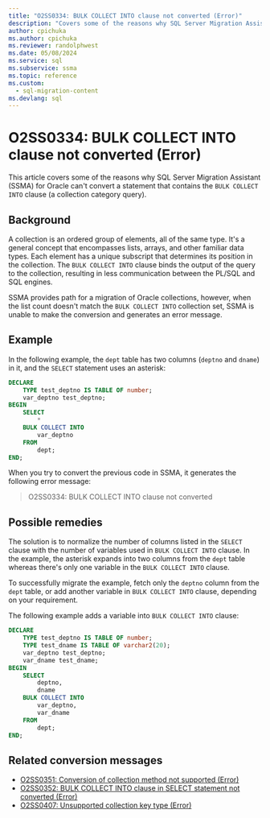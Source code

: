```yaml
---
title: "O2SS0334: BULK COLLECT INTO clause not converted (Error)"
description: "Covers some of the reasons why SQL Server Migration Assistant (SSMA) for Oracle cannot convert a statement that contains the BULK COLLECT INTO clause."
author: cpichuka
ms.author: cpichuka
ms.reviewer: randolphwest
ms.date: 05/08/2024
ms.service: sql
ms.subservice: ssma
ms.topic: reference
ms.custom:
  - sql-migration-content
ms.devlang: sql
---
```


# O2SS0334: BULK COLLECT INTO clause not converted (Error)

This article covers some of the reasons why SQL Server Migration Assistant (SSMA) for Oracle can't convert a statement that contains the `BULK COLLECT INTO` clause (a collection category query).

## Background

A collection is an ordered group of elements, all of the same type. It's a general concept that encompasses lists, arrays, and other familiar data types. Each element has a unique subscript that determines its position in the collection. The `BULK COLLECT INTO` clause binds the output of the query to the collection, resulting in less communication between the PL/SQL and SQL engines.

SSMA provides path for a migration of Oracle collections, however, when the list count doesn't match the `BULK COLLECT INTO` collection set, SSMA is unable to make the conversion and generates an error message.

## Example

In the following example, the `dept` table has two columns (`deptno` and `dname`) in it, and the `SELECT` statement uses an asterisk:

```sql
DECLARE
    TYPE test_deptno IS TABLE OF number;
    var_deptno test_deptno;
BEGIN
    SELECT
        *
    BULK COLLECT INTO
        var_deptno
    FROM
        dept;
END;
```

When you try to convert the previous code in SSMA, it generates the following error message:

> O2SS0334: BULK COLLECT INTO clause not converted

## Possible remedies

The solution is to normalize the number of columns listed in the `SELECT` clause with the number of variables used in `BULK COLLECT INTO` clause. In the example, the asterisk expands into two columns from the `dept` table whereas there's only one variable in the `BULK COLLECT INTO` clause.

To successfully migrate the example, fetch only the `deptno` column from the `dept` table, or add another variable in `BULK COLLECT INTO` clause, depending on your requirement.

The following example adds a variable into `BULK COLLECT INTO` clause:

```sql
DECLARE
    TYPE test_deptno IS TABLE OF number;
    TYPE test_dname IS TABLE OF varchar2(20);
    var_deptno test_deptno;
    var_dname test_dname;
BEGIN
    SELECT
        deptno,
        dname
    BULK COLLECT INTO
        var_deptno,
        var_dname
    FROM
        dept;
END;
```

## Related conversion messages

- [O2SS0351: Conversion of collection method not supported (Error)](o2ss0351.md)
- [O2SS0352: BULK COLLECT INTO clause in SELECT statement not converted (Error)](o2ss0352.md)
- [O2SS0407: Unsupported collection key type (Error)](o2ss0407.md)
